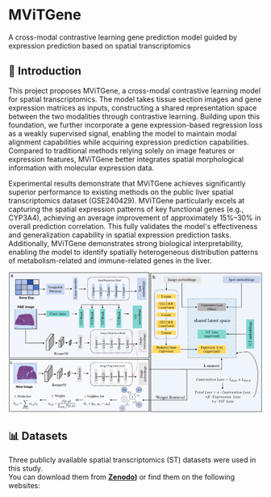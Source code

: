 # MViTGene
A cross-modal contrastive learning gene prediction model guided by expression prediction based on spatial transcriptomics
## 🧬 Introduction

This project proposes MViTGene, a cross-modal contrastive learning model for spatial transcriptomics.  The model takes tissue section images and gene expression matrices as inputs, constructing a shared representation space between the two modalities through contrastive learning.  Building upon this foundation, we further incorporate a gene expression-based regression loss as a weakly supervised signal, enabling the model to maintain modal alignment capabilities while acquiring expression prediction capabilities.  Compared to traditional methods relying solely on image features or expression features, MViTGene better integrates spatial morphological information with molecular expression data.

Experimental results demonstrate that MViTGene achieves significantly superior performance to existing methods on the public liver spatial transcriptomics dataset (GSE240429). MViTGene particularly excels at capturing the spatial expression patterns of key functional genes (e.g., CYP3A4), achieving an average improvement of approximately 15%–30% in overall prediction correlation.  This fully validates the model's effectiveness and generalization capability in spatial expression prediction tasks.  Additionally, MViTGene demonstrates strong biological interpretability, enabling the model to identify spatially heterogeneous distribution patterns of metabolism-related and immune-related genes in the liver.

<img src="./MViTGene.png" width="900">

## 📊 Datasets

Three publicly available spatial transcriptomics (ST) datasets were used in this study.  
You can download them from **[Zenodo](https://www.ncbi.nlm.nih.gov/geo/query/acc))** or find them on the following websites:
